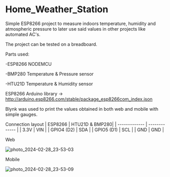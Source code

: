 # Home_Weather_Station
Simple ESP8266 project to measure indoors temperature, humidity and atmospheric pressure to later use said values in other projects like automated AC's.

The project can be tested on a breadboard.

Parts used:

-ESP8266 NODEMCU

-BMP280 Temperature & Pressure sensor

-HTU21D Temperature & Humidity sensor 


ESP8266 Arduino library -> http://arduino.esp8266.com/stable/package_esp8266com_index.json

Blynk was used to print the values obtained in both web and mobile with simple gauges.

Connection layout
| ESP8266  | HTU21D & BMP280|
| ------------- | ------------- |
| 3.3V        | VIN  |
| GPIO4 (D2)  | SDA  |
| GPIO5 (D1)  | SCL  |
| GND         | GND  |


Web

![photo_2024-02-28_23-53-03](https://github.com/Zerker-TF/Home_Weather_Station/assets/84744670/6d02f6c5-4bd4-4554-9337-ac9b79cd7d47)


Mobile

![photo_2024-02-28_23-53-09](https://github.com/Zerker-TF/Home_Weather_Station/assets/84744670/b6165030-dc29-481c-a07d-49ac9c89e19d)
